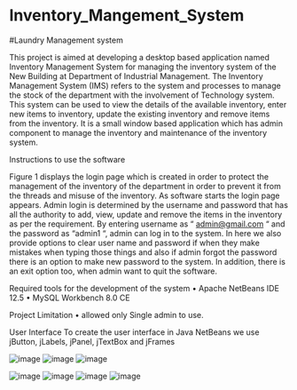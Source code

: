 # Inventory_Mangement_System

#Laundry Management system

This project is aimed at developing a desktop based application named Inventory Management 
System for managing the inventory system of the New Building at Department of Industrial 
Management. The Inventory Management System (IMS) refers to the system and processes to 
manage the stock of the department with the involvement of Technology system. This system 
can be used to view the details of the available inventory, enter new items to inventory, update 
the existing inventory and remove items from the inventory. It is a small window based 
application which has admin component to manage the inventory and maintenance of the 
inventory system. 


Instructions to use the software

Figure 1 displays the login page which is created in order to protect the management of the 
inventory of the department in order to prevent it from the threads and misuse of the inventory. 
As software starts the login page appears. Admin login is determined by the username and 
password that has all the authority to add, view, update and remove the items in the inventory 
as per the requirement. By entering username as “ admin@gmail.com “ and the password as 
“admin1 “, admin can log in to the system. In here we also provide options to clear user name 
and password if when they make mistakes when typing those things and also if admin forgot the 
password there is an option to make new password to the system. In addition, there is an exit 
option too, when admin want to quit the software.


Required tools for the development of the system
• Apache NetBeans IDE 12.5
• MySQL Workbench 8.0 CE

Project Limitation
• allowed only Single admin to use.

User Interface
To create the user interface in Java NetBeans we use jButton, jLabels, jPanel, jTextBox and 
jFrames

![image](https://user-images.githubusercontent.com/95086766/226364046-d672fd8c-4927-4533-a27b-6a6786612f91.png)
![image](https://user-images.githubusercontent.com/95086766/226364230-01972a28-a9f2-4e5c-8497-5410fb82e168.png)
![image](https://user-images.githubusercontent.com/95086766/226364301-7bed2611-3e69-4774-8036-ad0daf6dc944.png)

![image](https://user-images.githubusercontent.com/95086766/226364367-1282e9ca-e2e8-4ab0-8d27-aa971c79b7ce.png)
![image](https://user-images.githubusercontent.com/95086766/226364454-6f6c9d78-f135-4530-926c-4652ee9321a4.png)
![image](https://user-images.githubusercontent.com/95086766/226364517-244f27fe-7cb8-4cb1-b531-d2096ced4f6f.png)
![image](https://user-images.githubusercontent.com/95086766/226364601-e6311efd-8d3e-4ef0-a5b1-8d2b87bf740f.png)



